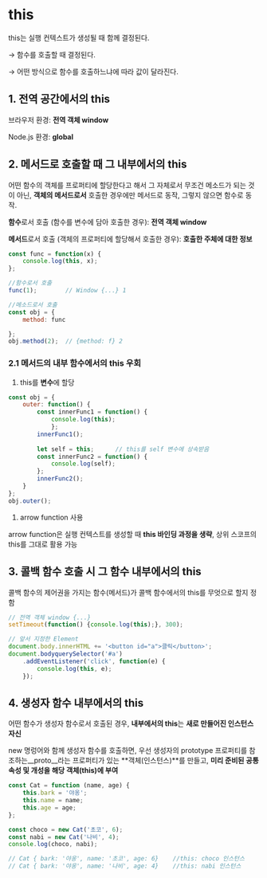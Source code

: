 # this

this는 실행 컨텍스트가 생성될 때 함께 결정된다.

→ 함수를 호출할 때 결정된다.

→ 어떤 방식으로 함수를 호출하느냐에 따라 값이 달라진다.



## 1. 전역 공간에서의 this

브라우저 환경: **전역 객체 window**

Node.js 환경: **global**



## 2. 메서드로 호출할 때 그 내부에서의 this

어떤 함수의 객체를 프로퍼티에 할당한다고 해서 그 자체로서 무조건 메소드가 되는 것이 아닌, **객체의 메서드로서** 호출한 경우에만 메서드로 동작, 그렇지 않으면 함수로 동작.

**함수**로서 호출 (함수를 변수에 담아 호출한 경우): **전역 객체 window**

**메서드**로서 호출 (객체의 프로퍼티에 할당해서 호출한 경우): **호출한 주체에 대한 정보**

```javascript
const func = function(x) {
	console.log(this, x);
};

//함수로서 호출
func(1);        // Window {...} 1

//메소드로서 호출
const obj = {
	method: func

};
obj.method(2);  // {method: f} 2
```



### 2.1 메서드의 내부 함수에서의 this 우회

1. this를 **변수**에 할당

```javascript
const obj = {
	outer: function() {
		const innerFunc1 = function() {
			console.log(this);
			};
		innerFunc1();
		
		let self = this;      // this를 self 변수에 상속받음
		const innerFunc2 = function() {
			console.log(self);
		};
		innerFunc2();
	}
};
obj.outer();
```

1. arrow function 사용

arrow function은 실행 컨텍스트를 생성할 때 **this 바인딩 과정을 생략**, 상위 스코프의 this를 그대로 활용 가능



## 3. 콜백 함수 호출 시 그 함수 내부에서의 this

콜백 함수의 제어권을 가지는 함수(메서드)가 콜백 함수에서의 this를 무엇으로 할지 정함

```javascript
// 전역 객체 window {...}
setTimeout(function() {console.log(this);}, 300);

// 앞서 지정한 Element
document.body.innerHTML += '<button id="a">클릭</button>';
document.bodyquerySelector('#a')
	.addEventListener('click', function(e) {
		console.log(this, e);
	});
```



## 4. 생성자 함수 내부에서의 this

어떤 함수가 생성자 함수로서 호출된 경우, **내부에서의 this**는 **새로 만들어진 인스턴스 자신**

new 명렁어와 함께 생성자 함수를 호출하면, 우선 생성자의 prototype 프로퍼티를 참조하는__proto__라는 프로퍼티가 있는 **객체(인스턴스)**를 만들고, **미리 준비된 공통 속성 및 개성을 해당 객체(this)에 부여**

```javascript
const Cat = function (name, age) {
	this.bark = '야옹';
	this.name = name;
	this.age = age;
};

const choco = new Cat('초코', 6);
const nabi = new Cat('나비', 4);
console.log(choco, nabi);

// Cat { bark: '야옹', name: '초코', age: 6}    //this: choco 인스턴스
// Cat { bark: '야옹', name: '나비', age: 4}    //this: nabi 인스턴스
```